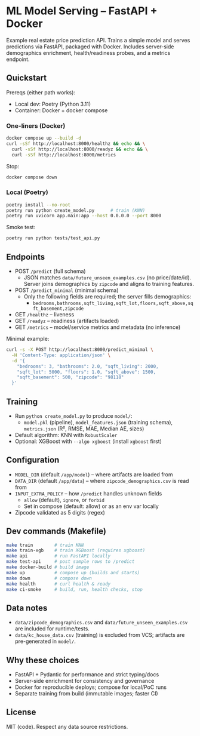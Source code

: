 # ML Model Serving – FastAPI + Docker

Example real estate price prediction API. Trains a simple model and serves predictions via FastAPI, packaged with Docker. Includes server-side demographics enrichment, health/readiness probes, and a metrics endpoint.

## Quickstart

Prereqs (either path works):
- Local dev: Poetry (Python 3.11)
- Container: Docker + docker compose

### One-liners (Docker)
```bash
docker compose up --build -d
curl -sSf http://localhost:8000/healthz && echo && \
  curl -sSf http://localhost:8000/readyz && echo && \
  curl -sSf http://localhost:8000/metrics
```
Stop:
```bash
docker compose down
```

### Local (Poetry)
```bash
poetry install --no-root
poetry run python create_model.py      # train (KNN)
poetry run uvicorn app.main:app --host 0.0.0.0 --port 8000
```
Smoke test:
```bash
poetry run python tests/test_api.py
```

## Endpoints
- POST `/predict` (full schema)
  - JSON matches `data/future_unseen_examples.csv` (no price/date/id). Server joins demographics by `zipcode` and aligns to training features.
- POST `/predict_minimal` (minimal schema)
  - Only the following fields are required; the server fills demographics:
    - `bedrooms,bathrooms,sqft_living,sqft_lot,floors,sqft_above,sqft_basement,zipcode`
- GET `/healthz` – liveness
- GET `/readyz` – readiness (artifacts loaded)
- GET `/metrics` – model/service metrics and metadata (no inference)

Minimal example:
```bash
curl -s -X POST http://localhost:8000/predict_minimal \
  -H 'Content-Type: application/json' \
  -d '{
    "bedrooms": 3, "bathrooms": 2.0, "sqft_living": 2000,
    "sqft_lot": 5000, "floors": 1.0, "sqft_above": 1500,
    "sqft_basement": 500, "zipcode": "98118"
  }'
```

## Training
- Run `python create_model.py` to produce `model/`:
  - `model.pkl` (pipeline), `model_features.json` (training schema), `metrics.json` (R², RMSE, MAE, Median AE, sizes)
- Default algorithm: KNN with `RobustScaler`
- Optional: XGBoost with `--algo xgboost` (install `xgboost` first)

## Configuration
- `MODEL_DIR` (default `/app/model`) – where artifacts are loaded from
- `DATA_DIR` (default `/app/data`) – where `zipcode_demographics.csv` is read from
- `INPUT_EXTRA_POLICY` – how `/predict` handles unknown fields
  - `allow` (default), `ignore`, or `forbid`
  - Set in compose (default: allow) or as an env var locally
- Zipcode validated as 5 digits (regex)

## Dev commands (Makefile)
```bash
make train        # train KNN
make train-xgb    # train XGBoost (requires xgboost)
make api          # run FastAPI locally
make test-api     # post sample rows to /predict
make docker-build # build image
make up           # compose up (builds and starts)
make down         # compose down
make health       # curl health & ready
make ci-smoke     # build, run, health checks, stop
```

## Data notes
- `data/zipcode_demographics.csv` and `data/future_unseen_examples.csv` are included for runtime/tests.
- `data/kc_house_data.csv` (training) is excluded from VCS; artifacts are pre-generated in `model/`.

## Why these choices
- FastAPI + Pydantic for performance and strict typing/docs
- Server-side enrichment for consistency and governance
- Docker for reproducible deploys; compose for local/PoC runs
- Separate training from build (immutable images; faster CI)

## License
MIT (code). Respect any data source restrictions.
